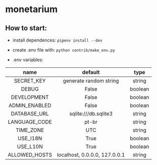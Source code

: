 # monetarium

## How to start:

- install dependences:
```pipenv install --dev```

- create .env file with:
```python contrib/make_env.py```

- .env variables:

| name | default | type |
| :--: | :-----: | :--: |
| SECRET_KEY | generate random string | string |
| DEBUG | False | boolean |
| DEVELOPMENT | False | boolean |
| ADMIN_ENABLED | False | boolean |
| DATABASE_URL | sqlite:///db.sqlite3 | string |
| LANGUAGE_CODE | pt-br | string |
| TIME_ZONE | UTC | string |
| USE_I18N | True | boolean |
| USE_L10N | True | boolean |
| ALLOWED_HOSTS | localhost, 0.0.0.0, 127.0.0.1 | string |

